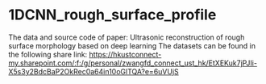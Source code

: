 # 1DCNN_rough_surface_profile
The data and source code of paper: Ultrasonic reconstruction of rough surface morphology based on deep learning
The datasets can be found in the following share link: 
https://hkustconnect-my.sharepoint.com/:f:/g/personal/zwangfd_connect_ust_hk/EtXEKuk7jPJIi-X5s3y2BdcBaP2OkRec0a64in10oGlTQA?e=6uVUjS
